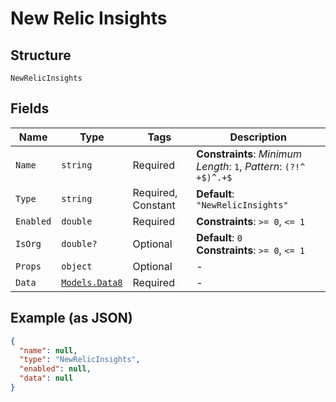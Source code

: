 
# New Relic Insights

## Structure

`NewRelicInsights`

## Fields

| Name | Type | Tags | Description |
|  --- | --- | --- | --- |
| `Name` | `string` | Required | **Constraints**: *Minimum Length*: `1`, *Pattern*: `(?!^ +$)^.+$` |
| `Type` | `string` | Required, Constant | **Default**: `"NewRelicInsights"` |
| `Enabled` | `double` | Required | **Constraints**: `>= 0`, `<= 1` |
| `IsOrg` | `double?` | Optional | **Default**: `0`<br>**Constraints**: `>= 0`, `<= 1` |
| `Props` | `object` | Optional | - |
| `Data` | [`Models.Data8`](../../doc/models/data-8.md) | Required | - |

## Example (as JSON)

```json
{
  "name": null,
  "type": "NewRelicInsights",
  "enabled": null,
  "data": null
}
```

